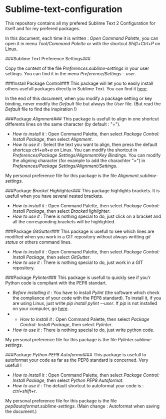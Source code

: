Sublime-text-configuration
==========================
This repository contains all my prefered Sublime Text 2 Configuration for itself and for my prefered packages.

In this document, each time it is written : _Open Command Palette_, you can open it in menu _Tool/Command Palette_ or with the shortcut _Shift+Ctrl+P_ on Linux.

###Sublime Text Preference Settings###

Copy the content of the file _Preferences.sublime-settings_ in your user settings. You can find it in the menu _Preference/Settings - user_.

###Install Package Control###
This package will let you to easily install others usefull packages directly in Sublime Text.
You can find it [here](https://sublime.wbond.net/installation#st2).

In the end of this document, when you modify a package setting or key binding, never modify the _Default_ file but always the _User_ file. (But read the _Default_ file to find the inspiration !)

###Package _Alignment_###
This package is usefull to align in one shortcut differents lines on the same character (by default : "_=_").
* *How to install it* : Open Command Palette, then select _Package Control: Install Package_, then select _Alignment_.
* *How to use it* : Select the text you want to align, then press the default shortcup _ctrl+alt+a_ on Linux.
You can modify the shortcut in _Preferences/Package Settings/Alignment/Key Bindings_.
You can modify the aligning character (for example to add the charachter "_=_") in  _Preferences/Package Settings/Alignment/Settings_.

My personal preference file for this package is the file _Alignment.sublime-settings_.

###Package _Bracket Highlighter_###
This package highlights brackets. It is usefull when you have several nested brackets.
* *How to install it* : Open Command Palette, then select _Package Control: Install Package_, then select _BracketHighlighter_.
* *How to use it* : There is nothing special to do, just click on a bracket and all the corresponding brackets will be highlighted.

###Package _GitGutter_###
This package is usefull to see which lines are modified when you work in a GIT repository without always writting _git status_ or others command lines.
* *How to install it* : Open Command Palette, then select _Package Control: Install Package_, then select _GitGutter_.
* *How to use it* : There is nothing special to do, just work in a GIT repository.

###Package _Pylinter_###
This package is usefull to quickly see if you'r Python code is compliant with the PEP8 standart.
* *Before installing it* : You have to install _Pylint_ (the software which check the compliance of your code with the PEP8 standard). To install it, if you are using Linux, just write _pip install pylint --user_. If _pip_ is not installed on your computer, go [here](http://pip.readthedocs.org/en/latest/installing.html).
* * *How to install it* : Open Command Palette, then select _Package Control: Install Package_, then select _Pylinter_.
* *How to use it* : There is nothing special to do, just write python code.

My personal preference file for this package is the file _Pylinter.sublime-settings_.

###Package _Python PEP8 Autoformat_###
This package is usefull to autoformat your code as far as the PEP8 standard is concerned. Very usefull !
* *How to install it* : Open Command Palette, then select _Package Control: Install Package_, then select _Python PEP8 Autoformat_.
* *How to use it* : The default shortcut to autoformat your code is : _ctrl+shift+r_.

My personal preference file for this package is the file _pep8autoformat.sublime-settings_. (Main change : Autoformat when saving the document.)


